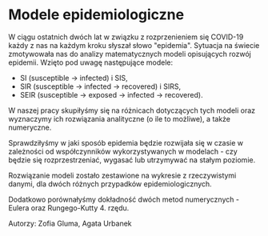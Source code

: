 # Modele epidemiologiczne

W ciągu ostatnich dwóch lat w związku z rozprzenieniem się COVID-19 każdy z nas na każdym kroku słyszał słowo "epidemia". Sytuacja na świecie zmotywowała nas do analizy matematycznych modeli opisujących rozwój epidemii. Wzięto pod uwagę następujące modele:
- SI (susceptible -> infected) i SIS, 
- SIR (susceptible -> infected -> recovered) i SIRS, 
- SEIR (susceptible -> exposed -> infected -> recovered).

W naszej pracy skupiłyśmy się na różnicach dotyczących tych modeli oraz wyznaczymy ich rozwiązania analityczne (o ile to możliwe), a także numeryczne. 

Sprawdziłyśmy w jaki sposób epidemia będzie rozwijała się w czasie w zależności od współczynników wykorzystywanych w modelach - czy będzie się rozprzestrzeniać, wygasać lub utrzymywać na stałym poziomie. 

Rozwiązanie modeli zostało zestawione na wykresie z rzeczywistymi danymi, dla dwóch różnych przypadków epidemiologicznych. 

Dodatkowo porównałyśmy dokładność dwóch metod numerycznych - Eulera oraz Rungego-Kutty 4. rzędu.


Autorzy: Zofia Gluma, Agata Urbanek

